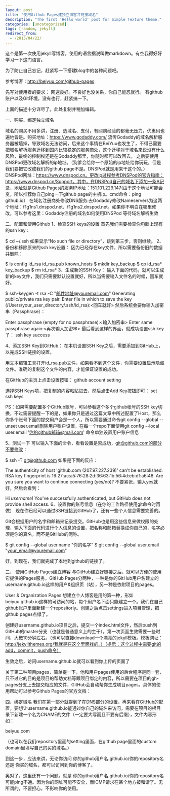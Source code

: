 ```yaml
---
layout: post
title: "使用Github Pages建独立博客并链接域名"
description: "The first 'Hello world' post for Simple Texture theme."
categories: [uncategorized]
tags: [random, jekyll]
redirect_from:
  - /2013/04/22/
---
```

这个是第一次使用jekyll写博客，使用的语言据说叫做markdown。有空我得好好学习一下这门语言。

为了防止自己忘记，赶紧写一下搭建blog中的各种问题吧。

参考博客：http://beiyuu.com/github-pages

先写对使用者的要求：
网速良好。不良好也没关系，你自己能忍就行。
有github账户以及Git环境。没有也行，赶紧搞一下。

上面的描述十分详尽了。此处复制并稍加编辑。

一、购买、绑定独立域名

域名的购买不用多讲，注册、选域名、支付，有网购经验的都毫无压力，优惠码也遍地皆是。购买地址：https://www.godaddy.com/
流传Godaddy的域名解析服务器被墙掉，导致域名无法访问，后来这个事情在BeiYuu也发生了，不得已需要把域名解析服务迁移到国内比较稳定的服务商处，这个迁移对于域名来说没有什么风险，最终的控制权还是在Godaddy那里，你随时都可以改回去。
之后要使用DNSPod更改域名解析的ip地址。（狗爹会给你一个原始的ip地址给你玩玩，但是我们要把它改成我们的github page不是。DNSPod就是用来干这个的。）DNSPod网址：https://www.dnspod.cn。更改ip过程参考DNSPod的官方指南：https://www.dnspod.cn/Support。其中，在DNSPod自己的域名下添加一条A记录，地址就是Github Pages的服务IP地址：151.101.229.147(由于这个地址可能会变，所以推荐你自己ping一下github page的主机ip。cmd命令：ping github.io）
在域名注册商处修改DNS服务:去Godaddy修改Nameservers为这两个地址：f1g1ns1.dnspod.net、f1g1ns2.dnspod.net。如果你不明白在哪里修改，可以参考这里：Godaddy注册的域名如何使用DNSPod
等待域名解析生效

二、配置和使用Github
1、检查SSH keys的设置
首先我们需要检查你电脑上现有的ssh key：

$ cd ~/.ssh
如果显示“No such file or directory”，跳到第三步，否则继续。
2、备份和移除原来的ssh key设置：
因为已经存在key文件，所以需要备份旧的数据并删除：

$ ls
config	id_rsa	id_rsa.pub	known_hosts
$ mkdir key_backup
$ cp id_rsa* key_backup
$ rm id_rsa*
3、生成新的SSH Key：
输入下面的代码，就可以生成新的key文件，我们只需要默认设置就好，所以当需要输入文件名的时候，回车就好。

$ ssh-keygen -t rsa -C "邮件地址@youremail.com"
Generating public/private rsa key pair.
Enter file in which to save the key (/Users/your_user_directory/.ssh/id_rsa):<回车就好>
然后系统会要你输入加密串（Passphrase）：

Enter passphrase (empty for no passphrase):<输入加密串>
Enter same passphrase again:<再次输入加密串>
最后看到这样的界面，就成功设置ssh key了： ssh key success

4、添加SSH Key到GitHub：
在本机设置SSH Key之后，需要添加到GitHub上，以完成SSH链接的设置。

用文本编辑工具打开id_rsa.pub文件，如果看不到这个文件，你需要设置显示隐藏文件。准确的复制这个文件的内容，才能保证设置的成功。

在GitHub的主页上点击设置按钮： github account setting

选择SSH Keys项，把复制的内容粘贴进去，然后点击Add Key按钮即可： set ssh keys

PS：如果需要配置多个GitHub账号，可以参看这个多个github帐号的SSH key切换，不过需要提醒一下的是，如果你只是通过这篇文章中所述配置了Host，那么你多个账号下面的提交用户会是一个人，所以需要通过命令git config --global --unset user.email删除用户账户设置，在每一个repo下面使用git config --local user.email '你的github邮箱@mail.com' 命令单独设置用户账户信息

5、测试一下
可以输入下面的命令，看看设置是否成功，git@github.com的部分不要修改：

$ ssh -T git@github.com
如果是下面的反应：

The authenticity of host 'github.com (207.97.227.239)' can't be established.
RSA key fingerprint is 16:27:ac:a5:76:28:2d:36:63:1b:56:4d:eb:df:a6:48.
Are you sure you want to continue connecting (yes/no)?
不要紧张，输入yes就好，然后会看到：

Hi <em>username</em>! You've successfully authenticated, but GitHub does not provide shell access.
6、设置你的账号信息（在你的工作路径使用git命令时再做）
现在你已经可以通过SSH链接到GitHub了，还有一些个人信息需要完善的。

Git会根据用户的名字和邮箱来记录提交。GitHub也是用这些信息来做权限的处理，输入下面的代码进行个人信息的设置，把名称和邮箱替换成你自己的，名字必须是你的真名，而不是GitHub的昵称。

$ git config --global user.name "你的名字"
$ git config --global user.email "your_email@youremail.com"

好，到现在，我们就完成了本地到github的链接了。

三、
使用GitHub Pages建立博客
与GitHub建立好链接之后，就可以方便的使用它提供的Pages服务，GitHub Pages分两种，一种是你的GitHub用户名建立的username.github.io这样的用户&组织页（站），另一种是依附项目的pages。

User & Organization Pages
想建立个人博客是用的第一种，形如beiyuu.github.io这样的可访问的站，每个用户名下面只能建立一个。我们在自己github账户里面新建一个repositoriy。创建之后点击settings进入项目管理，把github pages点绿了。

创建好username.github.io项目之后，提交一个index.html文件，然后push到GitHub的master分支（也就是普通意义上的主干）。第一次页面生效需要一些时间，大概10分钟左右。（也可以直接download一个漂亮的jekyll模板。模板网址：http://jekyllthemes.org/我就是在这个里面找的。）（提示：这个过程中需要git的add，commit，push命令）

生效之后，访问username.github.io就可以看到你上传的页面了

关于第二种项目pages，简单提一下，他和用户pages使用的后台程序是同一套，只不过它的目的是项目的帮助文档等跟项目绑定的内容，所以需要在项目的gh-pages分支上去提交相应的文件，GitHub会自动帮你生成项目pages。具体的使用帮助可以参考Github Pages的官方文档：

四、绑定域名
我们在第一部分就提到了在DNS部分的设置，再来看在GitHub的配置，要想让username.github.io能通过你自己的域名来访问，需要在项目的根目录下新建一个名为CNAME的文件（一定要大写而且不要有后缀），文件内容形如：

beiyuu.com

（也可以在我们repository里面的setting里面，在github page里面的custom domain里填写自己的买的域名。）


到这一步，应该来讲，无论你访问   你的github用户名.github.io/你的repository名  还是  你买的域名，都可以访问到你的博客了。

奥对了，这里还有一个问题。就是 你的github用户名.github.io/你的repository名  可能ping不通。因为你的网址可能不安全，而ICMP请求在某个地方被和谐了。无所谓的，不要担心，不影响你的使用。